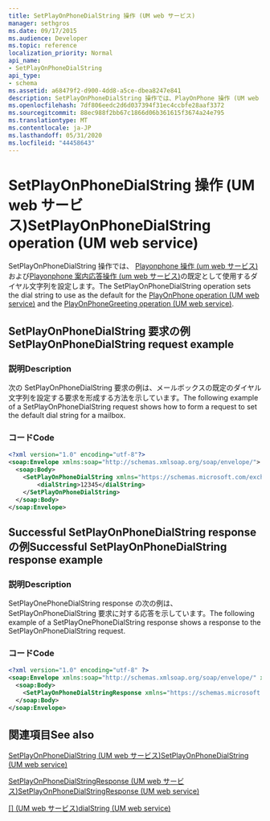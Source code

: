 ```yaml
---
title: SetPlayOnPhoneDialString 操作 (UM web サービス)
manager: sethgros
ms.date: 09/17/2015
ms.audience: Developer
ms.topic: reference
localization_priority: Normal
api_name:
- SetPlayOnPhoneDialString
api_type:
- schema
ms.assetid: a68479f2-d900-4dd8-a5ce-dbea8247e841
description: SetPlayOnPhoneDialString 操作では、PlayOnPhone 操作 (UM web サービス) および Playonphone 案内応答操作 (UM web サービス) の既定として使用するダイヤル文字列を設定します。
ms.openlocfilehash: 7df806eedc2d6d037394f31ec4ccbfe28aaf3372
ms.sourcegitcommit: 88ec988f2bb67c1866d06b361615f3674a24e795
ms.translationtype: MT
ms.contentlocale: ja-JP
ms.lasthandoff: 05/31/2020
ms.locfileid: "44458643"
---
```

# <a name="setplayonphonedialstring-operation-um-web-service"></a><span data-ttu-id="5b899-103">SetPlayOnPhoneDialString 操作 (UM web サービス)</span><span class="sxs-lookup"><span data-stu-id="5b899-103">SetPlayOnPhoneDialString operation (UM web service)</span></span>

<span data-ttu-id="5b899-104">SetPlayOnPhoneDialString 操作では、 [Playonphone 操作 (um web サービス)](playonphone-operation-um-web-service.md)および[Playonphone 案内応答操作 (um web サービス)](playonphonegreeting-operation-um-web-service.md)の既定として使用するダイヤル文字列を設定します。</span><span class="sxs-lookup"><span data-stu-id="5b899-104">The SetPlayOnPhoneDialString operation sets the dial string to use as the default for the [PlayOnPhone operation (UM web service)](playonphone-operation-um-web-service.md) and the [PlayOnPhoneGreeting operation (UM web service)](playonphonegreeting-operation-um-web-service.md).</span></span>
  
## <a name="setplayonphonedialstring-request-example"></a><span data-ttu-id="5b899-105">SetPlayOnPhoneDialString 要求の例</span><span class="sxs-lookup"><span data-stu-id="5b899-105">SetPlayOnPhoneDialString request example</span></span>

### <a name="description"></a><span data-ttu-id="5b899-106">説明</span><span class="sxs-lookup"><span data-stu-id="5b899-106">Description</span></span>

<span data-ttu-id="5b899-107">次の SetPlayOnPhoneDialString 要求の例は、メールボックスの既定のダイヤル文字列を設定する要求を形成する方法を示しています。</span><span class="sxs-lookup"><span data-stu-id="5b899-107">The following example of a SetPlayOnPhoneDialString request shows how to form a request to set the default dial string for a mailbox.</span></span>
  
### <a name="code"></a><span data-ttu-id="5b899-108">コード</span><span class="sxs-lookup"><span data-stu-id="5b899-108">Code</span></span>

```XML
<?xml version="1.0" encoding="utf-8"?>
<soap:Envelope xmlns:soap="http://schemas.xmlsoap.org/soap/envelope/">
  <soap:Body>
    <SetPlayOnPhoneDialString xmlns="https://schemas.microsoft.com/exchange/services/2006/messages">
        <dialString>12345</dialString>
    </SetPlayOnPhoneDialString>
  </soap:Body>
</soap:Envelope>
```

## <a name="successful-setplayonphonedialstring-response-example"></a><span data-ttu-id="5b899-109">Successful SetPlayOnPhoneDialString response の例</span><span class="sxs-lookup"><span data-stu-id="5b899-109">Successful SetPlayOnPhoneDialString response example</span></span>

### <a name="description"></a><span data-ttu-id="5b899-110">説明</span><span class="sxs-lookup"><span data-stu-id="5b899-110">Description</span></span>

<span data-ttu-id="5b899-111">SetPlayOnePhoneDialString response の次の例は、SetPlayOnPhoneDialString 要求に対する応答を示しています。</span><span class="sxs-lookup"><span data-stu-id="5b899-111">The following example of a SetPlayOnePhoneDialString response shows a response to the SetPlayOnPhoneDialString request.</span></span>
  
### <a name="code"></a><span data-ttu-id="5b899-112">コード</span><span class="sxs-lookup"><span data-stu-id="5b899-112">Code</span></span>

```XML
<?xml version="1.0" encoding="utf-8" ?> 
<soap:Envelope xmlns:soap="http://schemas.xmlsoap.org/soap/envelope/" xmlns:xsi="http://www.w3.org/2001/XMLSchema-instance" xmlns:xsd="http://www.w3.org/2001/XMLSchema">
  <soap:Body>
    <SetPlayOnPhoneDialStringResponse xmlns="https://schemas.microsoft.com/exchange/services/2006/messages" /> 
  </soap:Body>
</soap:Envelope>
```

## <a name="see-also"></a><span data-ttu-id="5b899-113">関連項目</span><span class="sxs-lookup"><span data-stu-id="5b899-113">See also</span></span>



[<span data-ttu-id="5b899-114">SetPlayOnPhoneDialString (UM web サービス)</span><span class="sxs-lookup"><span data-stu-id="5b899-114">SetPlayOnPhoneDialString (UM web service)</span></span>](setplayonphonedialstring-um-web-service.md)
  
[<span data-ttu-id="5b899-115">SetPlayOnPhoneDialStringResponse (UM web サービス)</span><span class="sxs-lookup"><span data-stu-id="5b899-115">SetPlayOnPhoneDialStringResponse (UM web service)</span></span>](setplayonphonedialstringresponse-um-web-service.md)
  
<span data-ttu-id="5b899-116">[[] (UM web サービス)](dialstring-um-web-service.md)</span><span class="sxs-lookup"><span data-stu-id="5b899-116">[dialString (UM web service)](dialstring-um-web-service.md)</span></span>

